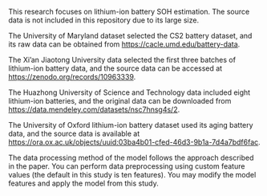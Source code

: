 This research focuses on lithium-ion battery SOH estimation. The source data is not included in this repository due to its large size.

The University of Maryland dataset selected the CS2 battery dataset, and its raw data can be obtained from https://cacle.umd.edu/battery-data.

The Xi’an Jiaotong University data selected the first three batches of lithium-ion battery data, and the source data can be accessed at https://zenodo.org/records/10963339.

The Huazhong University of Science and Technology data included eight lithium-ion batteries, and the original data can be downloaded from https://data.mendeley.com/datasets/nsc7hnsg4s/2.

The University of Oxford lithium-ion battery dataset used its aging battery data, and the source data is available at https://ora.ox.ac.uk/objects/uuid:03ba4b01-cfed-46d3-9b1a-7d4a7bdf6fac.

The data processing method of the model follows the approach described in the paper. You can perform data preprocessing using custom feature values (the default in this study is ten features). You may modify the model features and apply the model from this study.
 
 
